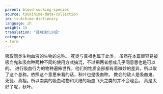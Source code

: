 ```yaml
---
parent: blood-sucking-species
source: tsukihime-data-collection
id: tsukihime-dictionary
language: zh
weight: 15
translation: "譯月漢化小组"
category:
- term
---
```


吸取同类生物血液的生物的总称。
死徒与真祖也属于此类。
虽然在本篇很容易被吸血鬼和吸血种两种不同的使用方式搞混，不过把两者想成几乎同意思也是可以的。
进行吸血行为的物种遍佈世界，他们的性质全部都有着微妙的差异，所以取了这个总称。依照这个意思来看的话，秋叶也是吸血种。
教会的敌人是吸血鬼、死徒、真祖。所以南美的吸血动物和大陆的吸血飞头之类的并不会理会。
真是太好了呢，秋叶。

